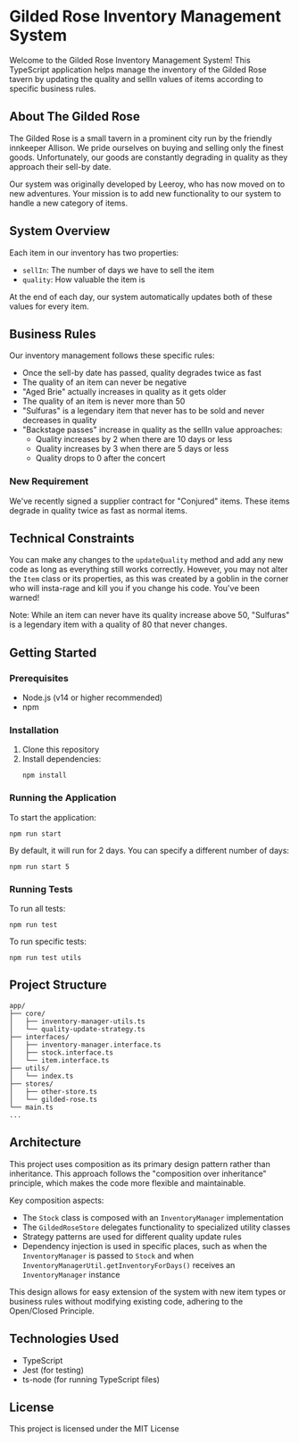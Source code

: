 # Gilded Rose Inventory Management System

Welcome to the Gilded Rose Inventory Management System! This TypeScript application helps manage the inventory of the Gilded Rose tavern by updating the quality and sellIn values of items according to specific business rules.

## About The Gilded Rose

The Gilded Rose is a small tavern in a prominent city run by the friendly innkeeper Allison. We pride ourselves on buying and selling only the finest goods. Unfortunately, our goods are constantly degrading in quality as they approach their sell-by date.

Our system was originally developed by Leeroy, who has now moved on to new adventures. Your mission is to add new functionality to our system to handle a new category of items.

## System Overview

Each item in our inventory has two properties:

- `sellIn`: The number of days we have to sell the item
- `quality`: How valuable the item is

At the end of each day, our system automatically updates both of these values for every item.

## Business Rules

Our inventory management follows these specific rules:

- Once the sell-by date has passed, quality degrades twice as fast
- The quality of an item can never be negative
- "Aged Brie" actually increases in quality as it gets older
- The quality of an item is never more than 50
- "Sulfuras" is a legendary item that never has to be sold and never decreases in quality
- "Backstage passes" increase in quality as the sellIn value approaches:
  - Quality increases by 2 when there are 10 days or less
  - Quality increases by 3 when there are 5 days or less
  - Quality drops to 0 after the concert

### New Requirement

We've recently signed a supplier contract for "Conjured" items. These items degrade in quality twice as fast as normal items.

## Technical Constraints

You can make any changes to the `updateQuality` method and add any new code as long as everything still works correctly. However, you may not alter the `Item` class or its properties, as this was created by a goblin in the corner who will insta-rage and kill you if you change his code. You've been warned!

Note: While an item can never have its quality increase above 50, "Sulfuras" is a legendary item with a quality of 80 that never changes.

## Getting Started

### Prerequisites

- Node.js (v14 or higher recommended)
- npm

### Installation

1. Clone this repository
2. Install dependencies:
   ```
   npm install
   ```

### Running the Application

To start the application:

```
npm run start
```

By default, it will run for 2 days. You can specify a different number of days:

```
npm run start 5
```

### Running Tests

To run all tests:

```
npm run test
```

To run specific tests:

```
npm run test utils
```

## Project Structure

```
app/
├── core/
│   ├── inventory-manager-utils.ts
│   └── quality-update-strategy.ts
├── interfaces/
│   ├── inventory-manager.interface.ts
│   ├── stock.interface.ts
│   └── item.interface.ts
├── utils/
│   └── index.ts
├── stores/
│   ├── other-store.ts
│   └── gilded-rose.ts
└── main.ts
...
```

## Architecture

This project uses composition as its primary design pattern rather than inheritance. This approach follows the "composition over inheritance" principle, which makes the code more flexible and maintainable.

Key composition aspects:
- The `Stock` class is composed with an `InventoryManager` implementation
- The `GildedRoseStore` delegates functionality to specialized utility classes
- Strategy patterns are used for different quality update rules
- Dependency injection is used in specific places, such as when the `InventoryManager` is passed to `Stock` and when `InventoryManagerUtil.getInventoryForDays()` receives an `InventoryManager` instance

This design allows for easy extension of the system with new item types or business rules without modifying existing code, adhering to the Open/Closed Principle.

## Technologies Used

- TypeScript
- Jest (for testing)
- ts-node (for running TypeScript files)

## License

This project is licensed under the MIT License